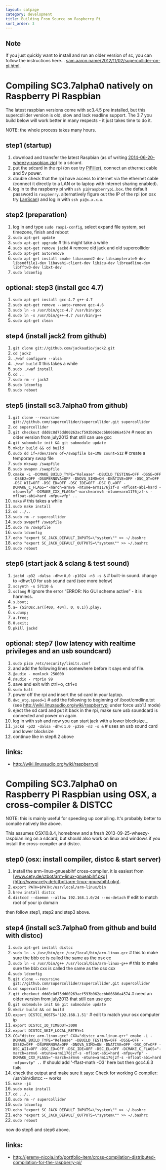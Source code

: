 ```yaml
---
layout: catpage
category: development
title: Building From Source on Raspberry Pi
sort_order: 3
---
```


Note
--
If you just quickly want to install and run an older version of sc, you can follow the instructions here... [sam.aaron.name/2012/11/02/supercollider-on-pi.html](http://sam.aaron.name/2012/11/02/supercollider-on-pi.html).

Compiling SC3.7alpha0 natively on Raspberry Pi Raspbian
==

The latest raspbian versions come with sc3.4.5 pre installed, but this supercollider version is old, slow and lack readline support. The 3.7 you build below will work better in many respects - it just takes time to do it.

NOTE: the whole process takes many hours.

step1 (startup)
--
1. download and transfer the latest Raspbian (as of writing [2014-06-20-wheezy-raspbian.zip](http://www.raspberrypi.org/downloads)) to a sdcard.
2. put the sdcard in the rpi (on osx try [PiFiller](http://ivanx.com/raspberrypi/)), connect an ethernet cable and 5v power.
3. double check that the rpi have access to internet via the ethernet cable (connect it directly to a LAN or to laptop with internet sharing enabled).
3. log in to the raspberry pi with `ssh pi@raspberrypi.box`. the default password is `raspberry`. alternatively figure out the IP of the rpi (on osx try [LanScan](https://itunes.apple.com/app/lanscan/id472226235)) and log in with `ssh pi@x.x.x.x`.

step2 (preparation)
--
1. log in and type `sudo raspi-config`, select expand file system, set timezone, finish and reboot
2. `sudo apt-get update`
3. `sudo apt-get upgrade` # this might take a while
4. `sudo apt-get remove jackd` # remove old jack and old supercollider
5. `sudo apt-get autoremove`
6. `sudo apt-get install cmake libasound2-dev libsamplerate0-dev libsndfile1-dev libavahi-client-dev libicu-dev libreadline-dev libfftw3-dev libxt-dev`
7. `sudo ldconfig`

optional: step3 (install gcc 4.7)
--
1. `sudo apt-get install gcc-4.7 g++-4.7`
2. `sudo apt-get remove --auto-remove gcc-4.6`
3. `sudo ln -s /usr/bin/gcc-4.7 /usr/bin/gcc`
4. `sudo ln -s /usr/bin/g++-4.7 /usr/bin/g++`
5. `sudo apt-get clean`

step4 (install jack2 from github)
--
1. `git clone git://github.com/jackaudio/jack2.git`
2. `cd jack2`
3. `./waf configure --alsa`
4. `./waf build` # this takes a while
5. `sudo ./waf install`
6. `cd ..`
7. `sudo rm -r jack2`
8. `sudo ldconfig`
9. `sudo reboot`

step5 (install sc3.7alpha0 from github)
--
1. `git clone --recursive git://github.com/supercollider/supercollider.git supercollider`
2. `cd supercollider`
3. `git checkout ddd8c8d75dd00263acf593b062ecbb06686a4574` # need an older version from july2013 that still can use gcc
4. `git submodule init && git submodule update`
5. `mkdir build && cd build`
6. `sudo dd if=/dev/zero of=/swapfile bs=1MB count=512` # create a temporary swap file
7. `sudo mkswap /swapfile`
8. `sudo swapon /swapfile`
9. `cmake -L -DCMAKE_BUILD_TYPE="Release" -DBUILD_TESTING=OFF -DSSE=OFF -DSSE2=OFF -DSUPERNOVA=OFF -DNOVA_SIMD=ON -DNATIVE=OFF -DSC_QT=OFF -DSC_WII=OFF -DSC_ED=OFF -DSC_IDE=OFF -DSC_EL=OFF -DCMAKE_C_FLAGS="-march=armv6 -mtune=arm1176jzf-s -mfloat-abi=hard -mfpu=vfp" -DCMAKE_CXX_FLAGS="-march=armv6 -mtune=arm1176jzf-s -mfloat-abi=hard -mfpu=vfp" ..`
10. `make` # this takes a while
11. `sudo make install`
12. `cd ../..`
13. `sudo rm -r supercollider`
14. `sudo swapoff /swapfile`
15. `sudo rm /swapfile`
16. `sudo ldconfig`
17. `echo "export SC_JACK_DEFAULT_INPUTS=\"system\"" >> ~/.bashrc`
18. `echo "export SC_JACK_DEFAULT_OUTPUTS=\"system\"" >> ~/.bashrc`
19. `sudo reboot`

step6 (start jack & sclang & test sound)
--
1. `jackd -p32 -dalsa -dhw:0,0 -p1024 -n3 -s &` # built-in sound. change to -dhw:1,0 for usb sound card (see more below)
2. `scsynth -u 57110 &`
3. `sclang` # ignore the error “ERROR: No GUI scheme active” - it is harmless.
4. `s.boot;`
5. `a= {SinOsc.ar([400, 404], 0, 0.1)}.play;`
6. `s.dump;`
7. `a.free;`
8. `0.exit;`
9. `pkill jackd`

optional: step7 (low latency with realtime privileges and an usb soundcard)
--
1. `sudo pico /etc/security/limits.conf`
2. and add the following lines somewhere before it says end of file.
3.    `@audio - memlock 256000`
4.    `@audio - rtprio 99`
7. save and exit with ctrl+o, ctrl+x
8. `sudo halt`
9. power off the rpi and insert the sd card in your laptop.
10. `dwc_otg.speed=1` # add the following to beginning of /boot/cmdline.txt (see <http://wiki.linuxaudio.org/wiki/raspberrypi> under force usb1.1 mode)
11. eject the sd card and put it back in the rpi, make sure usb soundcard is connected and power on again.
12. log in with ssh and now you can start jack with a lower blocksize...
13. `jackd -p32 -dalsa -dhw:1,0 -p256 -n3 -s &` # uses an usb sound card and lower blocksize
14. continue like in step6.2 above

links:
--
* <http://wiki.linuxaudio.org/wiki/raspberrypi>



Compiling SC3.7alpha0 on Raspberry Pi Raspbian using OSX, a cross-compiler & DISTCC
==
NOTE: this is mainly useful for speeding up compiling. It's probably better to compile natively like above.

This assumes OSX10.8.4, homebrew and a fresh 2013-09-25-wheezy-raspbian.img on a sdcard,
but should also work on linux and windows if you install the cross-compiler and distcc.

step0 (osx: install compiler, distcc & start server)
--
1. install the arm-linux-gnueabihf cross-compiler. it is easiest from [www.cety.de/ctbot/arm-linux-gnueabihf.pkg](http://www.cety.de/ctbot/arm-linux-gnueabihf.pkg).
2. `export PATH=$PATH:/usr/local/arm-linux/bin`
3. `brew install distcc`
4. `distccd --daemon --allow 192.168.1.0/24 --no-detach` # edit to match root of your ip domain

then follow step1, step2 and step3 above.

step4 (install sc3.7alpha0 from github and build with distcc)
--
1. `sudo apt-get install distcc`
2. `sudo ln -s /usr/bin/gcc /usr/local/bin/arm-linux-gcc` # this to make sure the bbb cc is called the same as the osx cc
3. `sudo ln -s /usr/bin/g++ /usr/local/bin/arm-linux-g++` # this to make sure the bbb cxx is called the same as the osx cxx
4. `sudo ldconfig`
5. `git clone --recursive git://github.com/supercollider/supercollider.git supercollider`
6. `cd supercollider`
7. `git checkout ddd8c8d75dd00263acf593b062ecbb06686a4574` # need an older version from july2013 that still can use gcc
8. `git submodule init && git submodule update`
9. `mkdir build && cd build`
10. `export DISTCC_HOSTS='192.168.1.51'` # edit to match your osx computer ip
11. `export DISTCC_IO_TIMEOUT=3000`
12. `export DISTCC_SKIP_LOCAL_RETRY=1`
13. `CC="distcc arm-linux-gcc" CXX="distcc arm-linux-g++" cmake -L -DCMAKE_BUILD_TYPE="Release" -DBUILD_TESTING=OFF -DSSE=OFF -DSSE2=OFF -DSUPERNOVA=OFF -DNOVA_SIMD=ON -DNATIVE=OFF -DSC_QT=OFF -DSC_WII=OFF -DSC_ED=OFF -DSC_IDE=OFF -DSC_EL=OFF -DCMAKE_C_FLAGS="-march=armv6 -mtune=arm1176jzf-s -mfloat-abi=hard -mfpu=vfp" -DCMAKE_CXX_FLAGS="-march=armv6 -mtune=arm1176jzf-s -mfloat-abi=hard -mfpu=vfp" ..` # should add '-ffast-math -O3' here but then gcc4.6.3 fails
14. check the output and make sure it says: Check for working C compiler: /usr/bin/distcc -- works
15. `make -j4`
16. `sudo make install`
17. `cd ../..`
18. `sudo rm -r supercollider`
19. `sudo ldconfig`
20. `echo "export SC_JACK_DEFAULT_INPUTS=\"system\"" >> ~/.bashrc`
21. `echo "export SC_JACK_DEFAULT_OUTPUTS=\"system\"" >> ~/.bashrc`
22. `sudo reboot`

now do step5 and step6 above.

links:
--
* <http://jeremy-nicola.info/portfolio-item/cross-compilation-distributed-compilation-for-the-raspberry-pi/>
